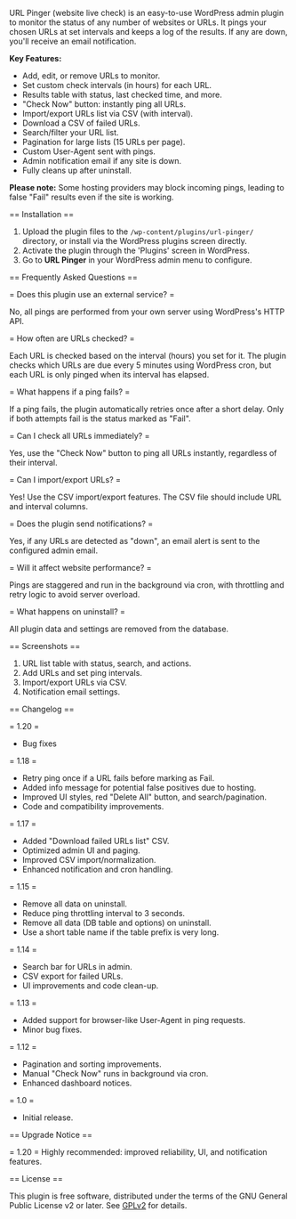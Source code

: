 URL Pinger (website live check) is an easy-to-use WordPress admin plugin to monitor the status of any number of websites or URLs. It pings your chosen URLs at set intervals and keeps a log of the results. If any are down, you'll receive an email notification.

**Key Features:**
- Add, edit, or remove URLs to monitor.
- Set custom check intervals (in hours) for each URL.
- Results table with status, last checked time, and more.
- "Check Now" button: instantly ping all URLs.
- Import/export URLs list via CSV (with interval).
- Download a CSV of failed URLs.
- Search/filter your URL list.
- Pagination for large lists (15 URLs per page).
- Custom User-Agent sent with pings.
- Admin notification email if any site is down.
- Fully cleans up after uninstall.

**Please note:** Some hosting providers may block incoming pings, leading to false "Fail" results even if the site is working.

== Installation ==

1. Upload the plugin files to the `/wp-content/plugins/url-pinger/` directory, or install via the WordPress plugins screen directly.
2. Activate the plugin through the 'Plugins' screen in WordPress.
3. Go to **URL Pinger** in your WordPress admin menu to configure.

== Frequently Asked Questions ==

= Does this plugin use an external service? =

No, all pings are performed from your own server using WordPress's HTTP API.

= How often are URLs checked? =

Each URL is checked based on the interval (hours) you set for it. The plugin checks which URLs are due every 5 minutes using WordPress cron, but each URL is only pinged when its interval has elapsed.

= What happens if a ping fails? =

If a ping fails, the plugin automatically retries once after a short delay. Only if both attempts fail is the status marked as "Fail".

= Can I check all URLs immediately? =

Yes, use the "Check Now" button to ping all URLs instantly, regardless of their interval.

= Can I import/export URLs? =

Yes! Use the CSV import/export features. The CSV file should include URL and interval columns.

= Does the plugin send notifications? =

Yes, if any URLs are detected as "down", an email alert is sent to the configured admin email.

= Will it affect website performance? =

Pings are staggered and run in the background via cron, with throttling and retry logic to avoid server overload.

= What happens on uninstall? =

All plugin data and settings are removed from the database.

== Screenshots ==

1. URL list table with status, search, and actions.
2. Add URLs and set ping intervals.
3. Import/export URLs via CSV.
4. Notification email settings.

== Changelog ==

= 1.20 =
* Bug fixes

= 1.18 =
* Retry ping once if a URL fails before marking as Fail.
* Added info message for potential false positives due to hosting.
* Improved UI styles, red "Delete All" button, and search/pagination.
* Code and compatibility improvements.

= 1.17 =
* Added "Download failed URLs list" CSV.
* Optimized admin UI and paging.
* Improved CSV import/normalization.
* Enhanced notification and cron handling.

= 1.15 =
* Remove all data on uninstall.
* Reduce ping throttling interval to 3 seconds.
* Remove all data (DB table and options) on uninstall.
* Use a short table name if the table prefix is very long.

= 1.14 =
* Search bar for URLs in admin.
* CSV export for failed URLs.
* UI improvements and code clean-up.

= 1.13 =
* Added support for browser-like User-Agent in ping requests.
* Minor bug fixes.

= 1.12 =
* Pagination and sorting improvements.
* Manual "Check Now" runs in background via cron.
* Enhanced dashboard notices.

= 1.0 =
* Initial release.

== Upgrade Notice ==

= 1.20 =
Highly recommended: improved reliability, UI, and notification features.

== License ==

This plugin is free software, distributed under the terms of the GNU General Public License v2 or later. See [GPLv2](https://www.gnu.org/licenses/gpl-2.0.html) for details.
